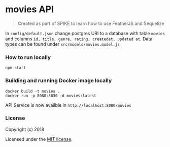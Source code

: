 # movies API

> Created as part of SPIKE to learn how to use FeatherJS and Sequelize

In `config/default.json` change postgres URI to a database with table `movies` and columns `id, title, genre, rating, createdat, updated at`. Data types can be found under `src/models/movies.model.js`

### How to run locally
`npm start`

### Building and running Docker image locally
```
docker build -t movies . 
docker run -p 8080:3030 -d movies:latest
```
API Service is now availble in 
`http://localhost:8080/movies`

### License

Copyright (c) 2018

Licensed under the [MIT license](LICENSE).
